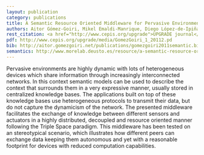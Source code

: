 ```yaml
--- 
layout: publication
category: publications
title: A Semantic Resource Oriented Middleware for Pervasive Environments
authors: Aitor Gómez-Goiri, Mikel Emaldi-Manrique, Diego López-de-Ipiña
rest_citation: <a href="http://www.cepis.org/upgrade">UPGRADE journal</a>, &nbsp;2011, Issue No. 1&#58; 5-16. <a href="http://www.cepis.org/upgrade/index.jsp?p=2701&amp;n=2702">February 2011</a>. ISSN&#58; 1684-5285
pdf: http://www.cepis.org/upgrade/media/GomezGoiri_1_20112.pd
bib: http://aitor.gomezgoiri.net/publications/gomezgoiri2011semantic.bib
semantics: http://www.morelab.deusto.es/resource/a-semantic-resource-oriented-middleware-for-pervasive-environments
--- 
```


Pervasive environments are highly dynamic with lots of heterogeneous devices which share information through increasingly interconnected networks.
In this context semantic models can be used to describe the context that surrounds them in a very expressive manner, usually stored in centralized knowledge bases.
The applications built on top of these knowledge bases use heterogeneous protocols to transmit their data, but do not capture the dynamicism of the network.
The presented middleware facilitates the exchange of knowledge between different sensors and actuators in a highly distributed, decoupled and resource oriented manner following the Triple Space paradigm.
This middleware has been tested on an stereotypical scenario, which illustrates how different peers can exchange data keeping them autonomous and yet with a reasonable footprint for devices with reduced computation capabilities.